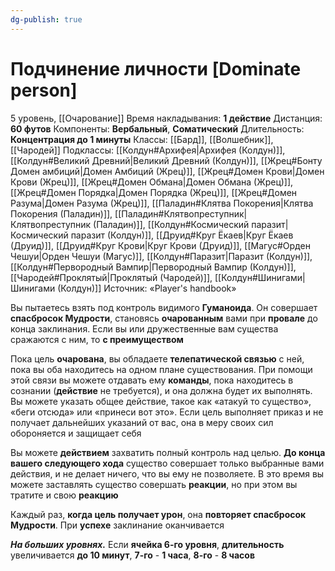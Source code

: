 ```yaml
---
dg-publish: true
---
```

# Подчинение личности [Dominate person]
5 уровень, [[Очарование]]
Время накладывания: **1 действие**
Дистанция: **60 футов**
Компоненты: **Вербальный**, **Соматический**
Длительность: **Концентрация до 1 минуты**
Классы: [[Бард]], [[Волшебник]], [[Чародей]]
Подклассы: [[Колдун#Архифея|Архифея (Колдун)]], [[Колдун#Великий Древний|Великий Древний (Колдун)]], [[Жрец#Бонту Домен амбиций|Домен Амбиций (Жрец)]], [[Жрец#Домен Крови|Домен Крови (Жрец)]], [[Жрец#Домен Обмана|Домен Обмана (Жрец)]], [[Жрец#Домен Порядка|Домен Порядка (Жрец)]], [[Жрец#Домен Разума|Домен Разума (Жрец)]], [[Паладин#Клятва Покорения|Клятва Покорения (Паладин)]], [[Паладин#Клятвопреступник|Клятвопреступник (Паладин)]], [[Колдун#Космический паразит|Космический паразит (Колдун)]], [[Друид#Круг Ёкаев|Круг Ёкаев (Друид)]], [[Друид#Круг Крови|Круг Крови (Друид)]], [[Магус#Орден Чешуи|Орден Чешуи (Магус)]], [[Колдун#Паразит|Паразит (Колдун)]], [[Колдун#Первородный Вампир|Первородный Вампир (Колдун)]], [[Чародей#Проклятый|Проклятый (Чародей)]], [[Колдун#Шинигами|Шинигами (Колдун)]]
Источник: «Player's handbook»

Вы пытаетесь взять под контроль видимого **Гуманоида**. Он совершает **спасбросок Мудрости**, становясь **очарованным** вами при **провале** до конца заклинания. Если вы или дружественные вам существа сражаются с ним, то **с преимуществом**

Пока цель **очарована**, вы обладаете **телепатической связью** с ней, пока вы оба находитесь на одном плане существования. При помощи этой связи вы можете отдавать ему **команды**, пока находитесь в сознании (**действие** не требуется), и она должна будет их выполнять. Вы можете указать общее действие, такое как «атакуй то существо», «беги отсюда» или «принеси вот это». Если цель выполняет приказ и не получает дальнейших указаний от вас, она в меру своих сил обороняется и защищает себя

Вы можете **действием** захватить полный контроль над целью. **До конца вашего следующего хода** существо совершает только выбранные вами действия, и не делает ничего, что вы ему не позволяете. В это время вы можете заставлять существо совершать **реакции**, но при этом вы тратите и свою **реакцию**

Каждый раз, **когда цель получает урон**, она **повторяет спасбросок Мудрости**. При **успехе** заклинание оканчивается

**_На больших уровнях._** Если **ячейка 6-го уровня**, **длительность** увеличивается **до 10 минут**, **7-го** - **1 часа**, **8-го** - **8 часов**